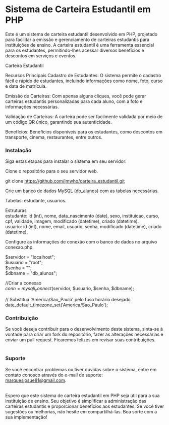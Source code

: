 <h1>Sistema de Carteira Estudantil em PHP</h1>

Este é um sistema de carteira estudantil desenvolvido em PHP, projetado para facilitar a emissão e gerenciamento de carteiras estudantis para instituições de ensino. A carteira estudantil é uma ferramenta essencial para os estudantes, permitindo-lhes acessar diversos benefícios e descontos em serviços e eventos.

Carteira Estudantil

Recursos Principais
Cadastro de Estudantes: O sistema permite o cadastro fácil e rápido de estudantes, incluindo informações como nome, foto, curso e data de matrícula.

Emissão de Carteiras: Com apenas alguns cliques, você pode gerar carteiras estudantis personalizadas para cada aluno, com a foto e informações necessárias.

Validação de Carteiras: A carteira pode ser facilmente validada por meio de um código QR único, garantindo sua autenticidade.

Benefícios: Benefícios disponíveis para os estudantes, como descontos em transporte, cinema, restaurantes, entre outros.

<h3>Instalação</h3>
Siga estas etapas para instalar o sistema em seu servidor:<br>

Clone o repositório para o seu servidor web.

git clone
<a href="https://github.com/jmwho/carteira_estudantil.git
"> https://github.com/jmwho/carteira_estudantil.git
</a>

Crie um banco de dados MySQL (db_alunos) com as tabelas necessárias.

Tabelas: estudante, usuarios.

Estruturas<br>
estudante: id (int), nome, data_nascimento (date), sexo, instituicao, curso, cpf, validade, imagem, modificado (datetime), criado (datetime).<br>
usuario: id (int), nome, email, usuario, senha, modificado (datetime), criado (datetime).

Configure as informações de conexão com o banco de dados no arquivo conexao.php.

$servidor = "localhost";<br>
$usuario = "root";<br>
$senha = "";<br>
$dbname = "db_alunos";<br>

//Criar a conexao<br>
$conn = mysqli_connect($servidor, $usuario, $senha, $dbname);<br>

// Substitua 'America/Sao_Paulo' pelo fuso horário desejado
date_default_timezone_set('America/Sao_Paulo');

<h3>Contribuição</h3>
Se você deseja contribuir para o desenvolvimento deste sistema, sinta-se à vontade para criar um fork do repositório, fazer as alterações necessárias e enviar um pull request. Ficaremos felizes em revisar suas contribuições.<br><br>

<h3>Suporte</h3>
Se você encontrar problemas ou tiver dúvidas sobre o sistema, entre em contato conosco através do e-mail de suporte: <a href="mailto:marquesjosue81@gmail.com">marquesjosue81@gmail.com</a>.<br><br>

Espero que este sistema de carteira estudantil em PHP seja útil para a sua instituição de ensino. Seu objetivo é simplificar a administração das carteiras estudantis e proporcionar benefícios aos estudantes. Se você tiver sugestões ou melhorias, não hesite em compartilhá-las. Boa sorte com a sua implementação!
